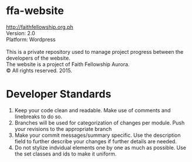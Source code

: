 # ffa-website
http://faithfellowship.org.ph <br>
Version: 2.0 <br>
Platform: Wordpress <br>
<br>
This is a private repository used to manage project progress between the developers of the website.<br>
The website is a project of Faith Fellowship Aurora. <br>
© All rights reserved. 2015.

# Developer Standards
<ol>
<li>Keep your code clean and readable. Make use of comments and linebreaks to do so.</li>
<li>Branches will be used for categorization of changes per module. Push your revisions to the appropriate branch</li>
<li>Make your commit messages/summary specific. Use the description field to further describe your changes if further details are needed.</li>
<li>Do not stylize indvidual elements one by one as much as possible. Use the set classes and ids to make it uniform.</li>
</ol>

